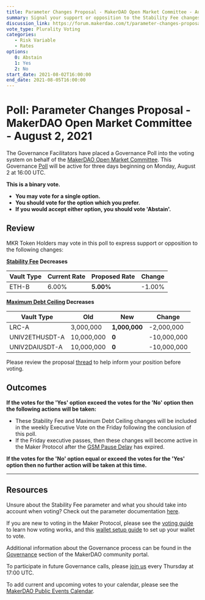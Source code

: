 ```yaml
---
title: Parameter Changes Proposal - MakerDAO Open Market Committee - August 2, 2021
summary: Signal your support or opposition to the Stability Fee changes listed in this poll.
discussion_link: https://forum.makerdao.com/t/parameter-changes-proposal-ppg-omc-001-29-july-2021/9584
vote_type: Plurality Voting
categories:
   - Risk Variable
   - Rates
options:
   0: Abstain
   1: Yes
   2: No
start_date: 2021-08-02T16:00:00
end_date: 2021-08-05T16:00:00
---
```

# Poll: Parameter Changes Proposal - MakerDAO Open Market Committee - August 2, 2021

The Governance Facilitators have placed a Governance Poll into the voting system on behalf of the [MakerDAO Open Market Committee](https://forum.makerdao.com/t/parameter-proposal-group-makerdao-open-market-committee/7355). This Governance [Poll](https://makerdao.world/en/learn/governance/on-chain-gov) will be active for three days beginning on Monday, August 2 at 16:00 UTC.

**This is a binary vote.** 
- **You may vote for a single option.** 
- **You should vote for the option which you prefer.**
- **If you would accept either option, you should vote 'Abstain'.**

## Review

MKR Token Holders may vote in this poll to express support or opposition to the following changes:

**[Stability Fee](https://makerdao.world/en/learn/governance/param-stability-fee) Decreases**

| Vault Type | Current Rate | Proposed Rate | Change |
|-|-|-|-|
| ETH-B | 6.00% | **5.00%** | -1.00% |

**[Maximum Debt Ceiling](https://makerdao.world/en/learn/governance/module-dciam) Decreases**

| Vault Type |         Old |       New |       Change |
|------------|-------------|-----------|--------------|
| LRC-A      |  3,000,000 | **1,000,000** |   -2,000,000 |
| UNIV2ETHUSDT-A      |   10,000,000 | **0** |   -10,000,000 |
| UNIV2DAIUSDT-A     |  10,000,000 | **0**|  -10,000,000 |

Please review the proposal [thread](https://forum.makerdao.com/t/parameter-changes-proposal-ppg-omc-001-29-july-2021/9584) to help inform your position before voting.

## Outcomes

**If the votes for the 'Yes' option exceed the votes for the 'No' option then the following actions will be taken:**
* These Stability Fee and Maximum Debt Ceiling changes will be included in the weekly Executive Vote on the Friday following the conclusion of this poll.
* If the Friday executive passes, then these changes will become active in the Maker Protocol after the [GSM Pause Delay](https://makerdao.world/en/learn/governance/param-gsm-pause-delay) has expired.

**If the votes for the 'No' option equal or exceed the votes for the 'Yes' option then no further action will be taken at this time.**

---

## Resources

Unsure about the Stability Fee parameter and what you should take into account when voting? Check out the parameter documentation [here](https://makerdao.world/en/learn/governance/param-stability-fee).

If you are new to voting in the Maker Protocol, please see the [voting guide](https://makerdao.world/en/learn/governance/how-voting-works/) to learn how voting works, and this [wallet setup guide](https://makerdao.world/en/learn/governance/voting-setup/) to set up your wallet to vote.

Additional information about the Governance process can be found in the [Governance](https://makerdao.world/en/learn/governance) section of the MakerDAO community portal.

To participate in future Governance calls, please [join us](https://github.com/makerdao/community/tree/master/governance/governance-and-risk-meetings) every Thursday at 17:00 UTC.

To add current and upcoming votes to your calendar, please see the [MakerDAO Public Events Calendar](https://calendar.google.com/calendar/embed?src=makerdao.com_3efhm2ghipksegl009ktniomdk%40group.calendar.google.com&ctz=UTC&mode=week&showCalendars=0&showPrint=0).
